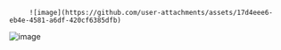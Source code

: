          ![image](https://github.com/user-attachments/assets/17d4eee6-eb4e-4581-a6df-420cf6385dfb)
![image](https://github.com/user-attachments/assets/fa4e9d52-e4fa-49e5-b189-0c6df549d6e2)

